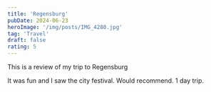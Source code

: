 ```yaml
---
title: 'Regensburg'
pubDate: 2024-06-23
heroImage: '/img/posts/IMG_4280.jpg'
tag: 'Travel'
draft: false
rating: 5
---
```


This is a review of my trip to Regensburg

It was fun and I saw the city festival. Would recommend. 1 day trip.
